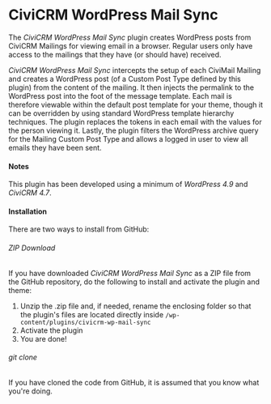 CiviCRM WordPress Mail Sync
===========================

The *CiviCRM WordPress Mail Sync* plugin creates WordPress posts from CiviCRM Mailings for viewing email in a browser. Regular users only have access to the mailings that they have (or should have) received.

*CiviCRM WordPress Mail Sync* intercepts the setup of each CiviMail Mailing and creates a WordPress post (of a Custom Post Type defined by this plugin) from the content of the mailing. It then injects the permalink to the WordPress post into the foot of the message template. Each mail is therefore viewable within the default post template for your theme, though it can be overridden by using standard WordPress template hierarchy techniques. The plugin replaces the tokens in each email with the values for the person viewing it. Lastly, the plugin filters the WordPress archive query for the Mailing Custom Post Type and allows a logged in user to view all emails they have been sent.

#### Notes ####

This plugin has been developed using a minimum of *WordPress 4.9* and *CiviCRM 4.7*.

#### Installation ####

There are two ways to install from GitHub:

###### ZIP Download ######

If you have downloaded *CiviCRM WordPress Mail Sync* as a ZIP file from the GitHub repository, do the following to install and activate the plugin and theme:

1. Unzip the .zip file and, if needed, rename the enclosing folder so that the plugin's files are located directly inside `/wp-content/plugins/civicrm-wp-mail-sync`
2. Activate the plugin
3. You are done!

###### git clone ######

If you have cloned the code from GitHub, it is assumed that you know what you're doing.
